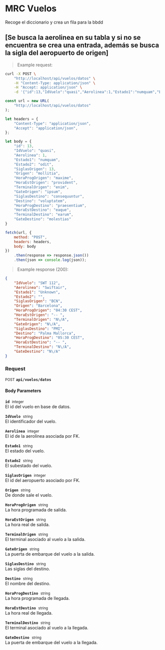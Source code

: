 # MRC Vuelos
Recoge el diccionario y crea un fila para la bbdd

## [Se busca la aerolinea en su tabla y si no se encuentra se crea una entrada, además se busca la sigla del aeropuerto de origen]



> Example request:

```bash
curl -X POST \
    "http://localhost/api/vuelos/datos" \
    -H "Content-Type: application/json" \
    -H "Accept: application/json" \
    -d '{"id":13,"IdVuelo":"quasi","Aerolinea":1,"Estado1":"numquam","Estado2":"odit","SiglasOrigen":13,"Origen":"mollitia","HoraProgOrigen":"maxime","HoraEstOrigen":"provident","TerminalOrigen":"enim","GateOrigen":"ipsum","SiglasDestino":"consequuntur","Destino":"voluptatem","HoraProgDestino":"praesentium","HoraEstDestino":"eaque","TerminalDestino":"earum","GateDestino":"molestias"}'

```

```javascript
const url = new URL(
    "http://localhost/api/vuelos/datos"
);

let headers = {
    "Content-Type": "application/json",
    "Accept": "application/json",
};

let body = {
    "id": 13,
    "IdVuelo": "quasi",
    "Aerolinea": 1,
    "Estado1": "numquam",
    "Estado2": "odit",
    "SiglasOrigen": 13,
    "Origen": "mollitia",
    "HoraProgOrigen": "maxime",
    "HoraEstOrigen": "provident",
    "TerminalOrigen": "enim",
    "GateOrigen": "ipsum",
    "SiglasDestino": "consequuntur",
    "Destino": "voluptatem",
    "HoraProgDestino": "praesentium",
    "HoraEstDestino": "eaque",
    "TerminalDestino": "earum",
    "GateDestino": "molestias"
}

fetch(url, {
    method: "POST",
    headers: headers,
    body: body
})
    .then(response => response.json())
    .then(json => console.log(json));
```


> Example response (200):

```json
{
    "IdVuelo": "SWT 112",
    "Aerolinea": "Swiftair",
    "Estado1": "Unknown",
    "Estado2": "",
    "SiglasOrigen": "BCN",
    "Origen": "Barcelona",
    "HoraProgOrigen": "04:30 CEST",
    "HoraEstOrigen": "-- ",
    "TerminalOrigen": "N\/A",
    "GateOrigen": "N\/A",
    "SiglasDestino": "PMI",
    "Destino": "Palma Mallorca",
    "HoraProgDestino": "05:30 CEST",
    "HoraEstDestino": "-- ",
    "TerminalDestino": "N\/A",
    "GateDestino": "N\/A"
}
```

### Request
<small class="badge badge-black">POST</small>
 **`api/vuelos/datos`**

<h4 class="fancy-heading-panel"><b>Body Parameters</b></h4>
<p>
    <code><b>id</b></code>&nbsp; <small>integer</small>     <br>
    El id del vuelo en base de datos.
</p>
<p>
    <code><b>IdVuelo</b></code>&nbsp; <small>string</small>     <br>
    El identificador del vuelo.
</p>
<p>
    <code><b>Aerolinea</b></code>&nbsp; <small>integer</small>     <br>
    El id de la aerolínea asociada por FK.
</p>
<p>
    <code><b>Estado1</b></code>&nbsp; <small>string</small>     <br>
    El estado del vuelo.
</p>
<p>
    <code><b>Estado2</b></code>&nbsp; <small>string</small>     <br>
    El subestado del vuelo.
</p>
<p>
    <code><b>SiglasOrigen</b></code>&nbsp; <small>integer</small>     <br>
    El id del aeropuerto asociado por FK.
</p>
<p>
    <code><b>Origen</b></code>&nbsp; <small>string</small>     <br>
    De donde sale el vuelo.
</p>
<p>
    <code><b>HoraProgOrigen</b></code>&nbsp; <small>string</small>     <br>
    La hora programada de salida.
</p>
<p>
    <code><b>HoraEstOrigen</b></code>&nbsp; <small>string</small>     <br>
    La hora real de salida.
</p>
<p>
    <code><b>TerminalOrigen</b></code>&nbsp; <small>string</small>     <br>
    El terminal asociado al vuelo a la salida.
</p>
<p>
    <code><b>GateOrigen</b></code>&nbsp; <small>string</small>     <br>
    La puerta de embarque del vuelo a la salida.
</p>
<p>
    <code><b>SiglasDestino</b></code>&nbsp; <small>string</small>     <br>
    Las siglas del destino.
</p>
<p>
    <code><b>Destino</b></code>&nbsp; <small>string</small>     <br>
    El nombre del destino.
</p>
<p>
    <code><b>HoraProgDestino</b></code>&nbsp; <small>string</small>     <br>
    La hora programada de llegada.
</p>
<p>
    <code><b>HoraEstDestino</b></code>&nbsp; <small>string</small>     <br>
    La hora real de llegada.
</p>
<p>
    <code><b>TerminalDestino</b></code>&nbsp; <small>string</small>     <br>
    El terminal asociado al vuelo a la llegada.
</p>
<p>
    <code><b>GateDestino</b></code>&nbsp; <small>string</small>     <br>
    La puerta de embarque del vuelo a la llegada.
</p>



